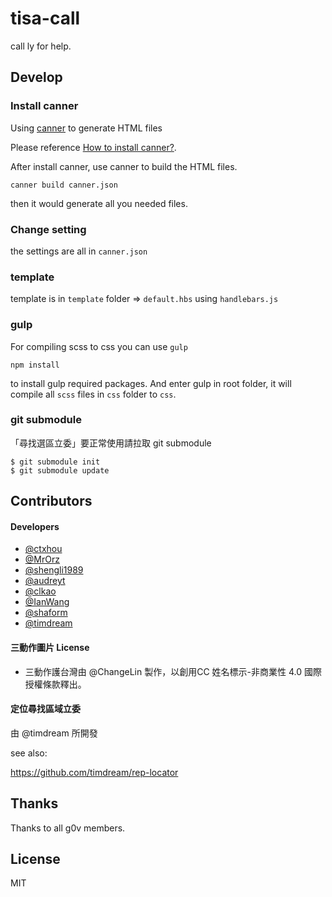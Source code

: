 # tisa-call

call ly for help.

## Develop

### Install canner
Using [canner](https://github.com/canner/canner) to generate HTML files

Please reference [How to install canner?](https://github.com/canner/canner#how-to-install).

After install canner, use canner to build the HTML files.

    canner build canner.json 

then it would generate all you needed files.

### Change setting

the settings are all in `canner.json`

### template

template is in `template` folder => `default.hbs` using `handlebars.js`

### gulp

For compiling scss to css you can use `gulp`

```
npm install
```

to install gulp required packages. And enter gulp in root folder, it will compile all `scss` files in `css` folder to `css`.

### git submodule

「尋找選區立委」要正常使用請拉取 git submodule

```
$ git submodule init
$ git submodule update
```

## Contributors

#### Developers

- [@ctxhou](https://github.com/ctxhou)
- [@MrOrz](https://github.com/MrOrz)
- [@shengli1989](https://github.com/shengli1989)
- [@audreyt](https://github.com/audreyt)
- [@clkao](https://github.com/clkao)
- [@IanWang](https://github.com/IanWang)
- [@shaform](https://github.com/shaform)
- [@timdream](https://github.com/timdream)

#### 三動作圖片 License 

- 三動作護台灣由 @ChangeLin 製作，以創用CC 姓名標示-非商業性 4.0 國際 授權條款釋出。

#### 定位尋找區域立委

由 @timdream 所開發

see also:

https://github.com/timdream/rep-locator

## Thanks 

Thanks to all g0v members.

## License 

MIT
